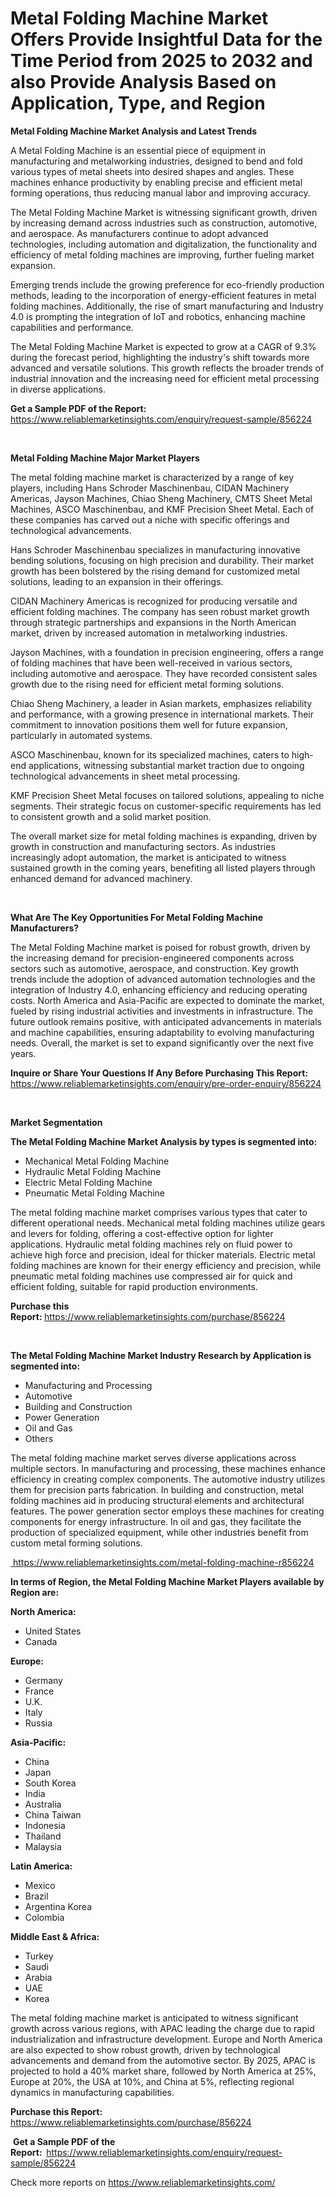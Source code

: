 <p><h1>Metal Folding Machine Market Offers Provide Insightful Data for the Time Period from 2025 to 2032 and also Provide Analysis Based on Application, Type, and Region</h1></p><p><strong>Metal Folding Machine Market Analysis and Latest Trends</strong></p>
<p><p>A Metal Folding Machine is an essential piece of equipment in manufacturing and metalworking industries, designed to bend and fold various types of metal sheets into desired shapes and angles. These machines enhance productivity by enabling precise and efficient metal forming operations, thus reducing manual labor and improving accuracy. </p><p>The Metal Folding Machine Market is witnessing significant growth, driven by increasing demand across industries such as construction, automotive, and aerospace. As manufacturers continue to adopt advanced technologies, including automation and digitalization, the functionality and efficiency of metal folding machines are improving, further fueling market expansion. </p><p>Emerging trends include the growing preference for eco-friendly production methods, leading to the incorporation of energy-efficient features in metal folding machines. Additionally, the rise of smart manufacturing and Industry 4.0 is prompting the integration of IoT and robotics, enhancing machine capabilities and performance. </p><p>The Metal Folding Machine Market is expected to grow at a CAGR of 9.3% during the forecast period, highlighting the industry's shift towards more advanced and versatile solutions. This growth reflects the broader trends of industrial innovation and the increasing need for efficient metal processing in diverse applications.</p></p>
<p><strong>Get a Sample PDF of the Report:&nbsp;</strong> <a href="https://www.reliablemarketinsights.com/enquiry/request-sample/856224?utm_campaign=2287&utm_medium=2&utm_source=Github&utm_content=ia&utm_term=16022025&utm_id=metal-folding-machine">https://www.reliablemarketinsights.com/enquiry/request-sample/856224</a></p>
<p>&nbsp;</p>
<p><strong>Metal Folding Machine Major Market Players</strong></p>
<p><p>The metal folding machine market is characterized by a range of key players, including Hans Schroder Maschinenbau, CIDAN Machinery Americas, Jayson Machines, Chiao Sheng Machinery, CMTS Sheet Metal Machines, ASCO Maschinenbau, and KMF Precision Sheet Metal. Each of these companies has carved out a niche with specific offerings and technological advancements.</p><p>Hans Schroder Maschinenbau specializes in manufacturing innovative bending solutions, focusing on high precision and durability. Their market growth has been bolstered by the rising demand for customized metal solutions, leading to an expansion in their offerings. </p><p>CIDAN Machinery Americas is recognized for producing versatile and efficient folding machines. The company has seen robust market growth through strategic partnerships and expansions in the North American market, driven by increased automation in metalworking industries.</p><p>Jayson Machines, with a foundation in precision engineering, offers a range of folding machines that have been well-received in various sectors, including automotive and aerospace. They have recorded consistent sales growth due to the rising need for efficient metal forming solutions.</p><p>Chiao Sheng Machinery, a leader in Asian markets, emphasizes reliability and performance, with a growing presence in international markets. Their commitment to innovation positions them well for future expansion, particularly in automated systems.</p><p>ASCO Maschinenbau, known for its specialized machines, caters to high-end applications, witnessing substantial market traction due to ongoing technological advancements in sheet metal processing.</p><p>KMF Precision Sheet Metal focuses on tailored solutions, appealing to niche segments. Their strategic focus on customer-specific requirements has led to consistent growth and a solid market position.</p><p>The overall market size for metal folding machines is expanding, driven by growth in construction and manufacturing sectors. As industries increasingly adopt automation, the market is anticipated to witness sustained growth in the coming years, benefiting all listed players through enhanced demand for advanced machinery.</p></p>
<p>&nbsp;</p>
<p><strong>What Are The Key Opportunities For Metal Folding Machine Manufacturers?</strong></p>
<p><p>The Metal Folding Machine market is poised for robust growth, driven by the increasing demand for precision-engineered components across sectors such as automotive, aerospace, and construction. Key growth trends include the adoption of advanced automation technologies and the integration of Industry 4.0, enhancing efficiency and reducing operating costs. North America and Asia-Pacific are expected to dominate the market, fueled by rising industrial activities and investments in infrastructure. The future outlook remains positive, with anticipated advancements in materials and machine capabilities, ensuring adaptability to evolving manufacturing needs. Overall, the market is set to expand significantly over the next five years.</p></p>
<p><strong>Inquire or Share Your Questions If Any Before Purchasing This Report:</strong> <a href="https://www.reliablemarketinsights.com/enquiry/pre-order-enquiry/856224?utm_campaign=2287&utm_medium=2&utm_source=Github&utm_content=ia&utm_term=16022025&utm_id=metal-folding-machine">https://www.reliablemarketinsights.com/enquiry/pre-order-enquiry/856224</a></p>
<p>&nbsp;</p>
<p><strong>Market Segmentation</strong></p>
<p><strong>The Metal Folding Machine Market Analysis by types is segmented into:</strong></p>
<p><ul><li>Mechanical Metal Folding Machine</li><li>Hydraulic Metal Folding Machine</li><li>Electric Metal Folding Machine</li><li>Pneumatic Metal Folding Machine</li></ul></p>
<p><p>The metal folding machine market comprises various types that cater to different operational needs. Mechanical metal folding machines utilize gears and levers for folding, offering a cost-effective option for lighter applications. Hydraulic metal folding machines rely on fluid power to achieve high force and precision, ideal for thicker materials. Electric metal folding machines are known for their energy efficiency and precision, while pneumatic metal folding machines use compressed air for quick and efficient folding, suitable for rapid production environments.</p></p>
<p><strong>Purchase this Report:&nbsp;</strong><a href="https://www.reliablemarketinsights.com/purchase/856224?utm_campaign=2287&utm_medium=2&utm_source=Github&utm_content=ia&utm_term=16022025&utm_id=metal-folding-machine">https://www.reliablemarketinsights.com/purchase/856224</a></p>
<p>&nbsp;</p>
<p><strong>The Metal Folding Machine Market Industry Research by Application is segmented into:</strong></p>
<p><ul><li>Manufacturing and Processing</li><li>Automotive</li><li>Building and Construction</li><li>Power Generation</li><li>Oil and Gas</li><li>Others</li></ul></p>
<p><p>The metal folding machine market serves diverse applications across multiple sectors. In manufacturing and processing, these machines enhance efficiency in creating complex components. The automotive industry utilizes them for precision parts fabrication. In building and construction, metal folding machines aid in producing structural elements and architectural features. The power generation sector employs these machines for creating components for energy infrastructure. In oil and gas, they facilitate the production of specialized equipment, while other industries benefit from custom metal forming solutions.</p></p>
<p><a href="https://www.reliablemarketinsights.com/metal-folding-machine-r856224?utm_campaign=2287&utm_medium=2&utm_source=Github&utm_content=ia&utm_term=16022025&utm_id=metal-folding-machine">&nbsp;https://www.reliablemarketinsights.com/metal-folding-machine-r856224</a></p>
<p><strong>In terms of Region, the Metal Folding Machine Market Players available by Region are:</strong></p>
<p>
    <p> <strong> North America: </strong>
        <ul>
            <li>United States</li>
            <li>Canada</li>
        </ul>
        </p> 
    <p> <strong> Europe: </strong>
        <ul>
            <li>Germany</li>
            <li>France</li>
            <li>U.K.</li>
            <li>Italy</li>
            <li>Russia</li>
        </ul>
        </p> 
    <p> <strong> Asia-Pacific: </strong>
        <ul>
            <li>China</li>
            <li>Japan</li>
            <li>South Korea</li>
            <li>India</li>
            <li>Australia</li>
            <li>China Taiwan</li>
            <li>Indonesia</li>
            <li>Thailand</li>
            <li>Malaysia</li>
        </ul>
        </p> 
    <p> <strong> Latin America: </strong>
        <ul>
            <li>Mexico</li>
            <li>Brazil</li>
            <li>Argentina Korea</li>
            <li>Colombia</li>
        </ul>
        </p> 
    <p> <strong> Middle East & Africa: </strong>
        <ul>
            <li>Turkey</li>
            <li>Saudi</li>
            <li>Arabia</li>
            <li>UAE</li>
            <li>Korea</li>
        </ul>
    </p>
    </p>
<p><p>The metal folding machine market is anticipated to witness significant growth across various regions, with APAC leading the charge due to rapid industrialization and infrastructure development. Europe and North America are also expected to show robust growth, driven by technological advancements and demand from the automotive sector. By 2025, APAC is projected to hold a 40% market share, followed by North America at 25%, Europe at 20%, the USA at 10%, and China at 5%, reflecting regional dynamics in manufacturing capabilities.</p></p>
<p><strong>Purchase this Report: </strong><a href="https://www.reliablemarketinsights.com/purchase/856224?utm_campaign=2287&utm_medium=2&utm_source=Github&utm_content=ia&utm_term=16022025&utm_id=metal-folding-machine">https://www.reliablemarketinsights.com/purchase/856224</a></p>
<p>&nbsp;<strong>Get a Sample PDF of the Report:&nbsp;&nbsp;</strong><a href="https://www.reliablemarketinsights.com/enquiry/request-sample/856224?utm_campaign=2287&utm_medium=2&utm_source=Github&utm_content=ia&utm_term=16022025&utm_id=metal-folding-machine">https://www.reliablemarketinsights.com/enquiry/request-sample/856224</a></p>
<p><strong></strong></p>
<p>Check more reports on <a href="https://www.reliablemarketinsights.com/?utm_campaign=2287&utm_medium=2&utm_source=Github&utm_content=ia&utm_term=16022025&utm_id=metal-folding-machine">https://www.reliablemarketinsights.com/</a></p>